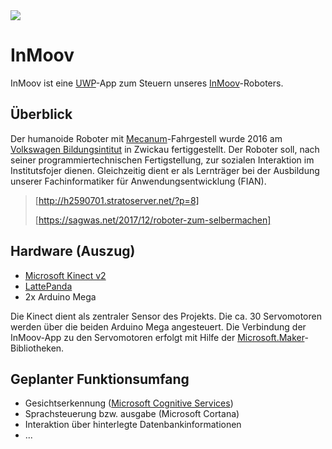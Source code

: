 <img src="http://h2590701.stratoserver.net/wp-content/uploads/2017/09/inmoov-github-header.png">

# InMoov

InMoov ist eine [UWP](https://de.wikipedia.org/wiki/Universal_Windows_Platform)-App zum Steuern unseres [InMoov](http://www.inmoov.fr)-Roboters.

## Überblick

Der humanoide Roboter mit [Mecanum](https://de.wikipedia.org/wiki/Mecanum-Rad)-Fahrgestell wurde 2016 am [Volkswagen Bildungsintitut](http://vw-bi.de) in Zwickau fertiggestellt. Der Roboter soll, nach seiner programmiertechnischen Fertigstellung, zur sozialen Interaktion im Institutsfojer dienen. Gleichzeitig dient er als Lernträger bei der Ausbildung unserer Fachinformatiker für Anwendungsentwicklung (FIAN).

> [http://h2590701.stratoserver.net/?p=8]
>
> [https://sagwas.net/2017/12/roboter-zum-selbermachen]

## Hardware (Auszug)

- [Microsoft Kinect v2](https://en.wikipedia.org/wiki/Kinect#Kinect_for_Windows_v2_(2014))
- [LattePanda](www.lattepanda.com/)
- 2x Arduino Mega

Die Kinect dient als zentraler Sensor des Projekts. Die ca. 30 Servomotoren werden über die beiden Arduino Mega angesteuert. Die Verbindung der InMoov-App zu den Servomotoren erfolgt mit Hilfe der [Microsoft.Maker](https://github.com/ms-iot/remote-wiring)-Bibliotheken.

## Geplanter Funktionsumfang

- Gesichtserkennung ([Microsoft Cognitive Services](https://azure.microsoft.com/de-de/services/cognitive-services/))
- Sprachsteuerung bzw. ausgabe (Microsoft Cortana)
- Interaktion über hinterlegte Datenbankinformationen
- ...
